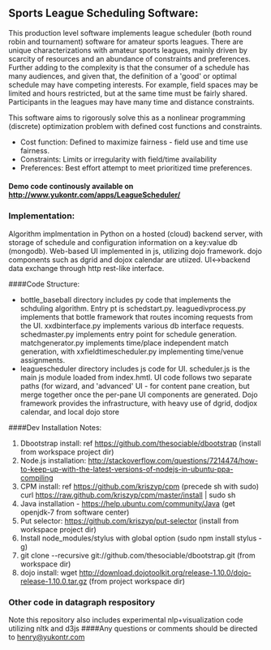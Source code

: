 Sports League Scheduling Software:
-------------------------
This production level software implements league scheduler (both round robin and tournament) software for amateur sports leagues.  There are unique characterizations with amateur sports leagues, mainly driven by scarcity of resources and an abundance of constraints and preferences.  Further adding to the complexity is that the consumer of a schedule has many audiences, and given that, the definition of a 'good' or optimal schedule may have competing interests.  For example, field spaces may be limited and hours restricted, but at the same time must be fairly shared.  Participants in the leagues may have many time and distance constraints.  

This software aims to rigorously solve this as a nonlinear programming (discrete) optimization problem with defined cost functions and constraints.

- Cost function:  Defined to maximize fairness - field use and time use fairness.
- Constraints: Limits or irregularity with field/time availability
- Preferences: Best effort attempt to meet prioritized time preferences.

#### Demo code continously available on http://www.yukontr.com/apps/LeagueScheduler/

### Implementation:
Algorithm implmentation in Python on a hosted (cloud) backend server, with storage of schedule and configuration information on a key:value db (mongodb).  Web-based UI implemented in js, utilizing dojo framework.  dojo components such as dgrid and dojox calendar are utiized.  UI<->backend data exchange through http rest-like interface.

####Code Structure:
* bottle_baseball directory includes py code that implements the schduling algorithm.  Entry pt is schedstart.py.  leaguedivprocess.py implements that bottle framework that routes incoming requests from the UI.  xxdbinterface.py implements various db interface requests.  schedmaster.py implements entry point for schedule generation.  matchgenerator.py implements time/place independent match generation, with xxfieldtimescheduler.py implementing time/venue assignments.
* leaguescheduler directory includes js code for UI.  scheduler.js is the main js module loaded from index.hmtl.  UI code follows two separate paths (for wizard, and 'advanced' UI - for content pane creation, but merge together once the per-pane UI components are generated.  Dojo framework provides the infrastructure, with heavy use of dgrid, dodjox calendar, and local dojo store


####Dev Installation Notes:
1. Dbootstrap install: ref https://github.com/thesociable/dbootstrap (install from workspace project dir)
2. Node.js installation: http://stackoverflow.com/questions/7214474/how-to-keep-up-with-the-latest-versions-of-nodejs-in-ubuntu-ppa-compiling
3. CPM install: ref https://github.com/kriszyp/cpm  (precede sh with sudo) curl https://raw.github.com/kriszyp/cpm/master/install | sudo sh
4. Java installation - https://help.ubuntu.com/community/Java  (get openjdk-7 from software center)
5. Put selector: https://github.com/kriszyp/put-selector (install from workspace project dir)
6. Install node_modules/stylus with global option (sudo npm install stylus -g)
7. git clone --recursive git://github.com/thesociable/dbootstrap.git (from workspace dir)
8. dojo install: wget http://download.dojotoolkit.org/release-1.10.0/dojo-release-1.10.0.tar.gz (from project workspace dir)

### Other code in datagraph respository
Note this repository also includes experimental nlp+visualization code utilizing nltk and d3js
####Any questions or comments should be directed to henry@yukontr.com

